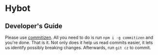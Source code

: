# Hybot

## Developer's Guide
Please use [commitizen](https://github.com/commitizen/cz-cli). All you need to do is run `npm i -g commitizen` and you're done. That is it. Not only does it help us read commits easier, it lets us identify possibly breaking changes. Afterwards, run `git cz` to commit.